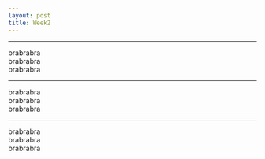 ```yaml
---
layout: post
title: Week2
---
```



---  

brabrabra  
brabrabra  
brabrabra  



---


brabrabra  
brabrabra  
brabrabra  


---

brabrabra  
brabrabra  
brabrabra  

